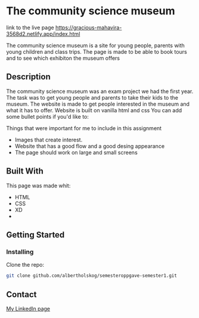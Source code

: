 # The community science museum

link to the live page
https://gracious-mahavira-3568d2.netlify.app/index.html

The community science museum is a site for young people, parents with young children and class trips. 
The page is made to be able to book tours and to see which exhibiton the museum offers

## Description

The community science museum was an exam project we had the first year. 
The task was to get young people and parents to take their kids to the museum. 
The website is made to get people interested in the museum and what it has to offer.
Website is built on vanilla html and css
You can add some bullet points if you'd like to:

Things that were important for me to include in this assignment

- Images that create interest.
- Website that has a good flow and a good desing appearance
- The page should work on large and small screens

## Built With
This page was made whit:
- HTML
- CSS
- XD
- 
## Getting Started

### Installing



Clone the repo:

```bash
git clone github.com/albertholskog/semesteroppgave-semester1.git
```


## Contact

[My LinkedIn page]([www.linkedin.com](https://www.linkedin.com/in/albert-eikeland-holskog-047347185?originalSubdomain=no))
